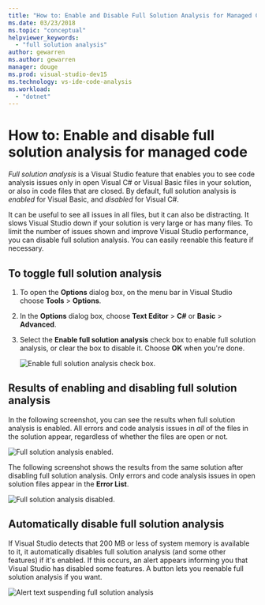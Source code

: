 ```yaml
---
title: "How to: Enable and Disable Full Solution Analysis for Managed Code"
ms.date: 03/23/2018
ms.topic: "conceptual"
helpviewer_keywords:
  - "full solution analysis"
author: gewarren
ms.author: gewarren
manager: douge
ms.prod: visual-studio-dev15
ms.technology: vs-ide-code-analysis
ms.workload:
  - "dotnet"
---
```

# How to: Enable and disable full solution analysis for managed code

*Full solution analysis* is a Visual Studio feature that enables you to see code analysis issues only in open Visual C# or Visual Basic files in your solution, or also in code files that are closed. By default, full solution analysis is *enabled* for Visual Basic, and *disabled* for Visual C#.

It can be useful to see all issues in all files, but it can also be distracting. It slows Visual Studio down if your solution is very large or has many files. To limit the number of issues shown and improve Visual Studio performance, you can disable full solution analysis. You can easily reenable this feature if necessary.

## To toggle full solution analysis

1. To open the **Options** dialog box, on the menu bar in Visual Studio choose **Tools** > **Options**.

1. In the **Options** dialog box, choose **Text Editor** > **C#** or **Basic** > **Advanced**.

1. Select the **Enable full solution analysis** check box to enable full solution analysis, or clear the box to disable it. Choose **OK** when you're done.

    ![Enable full solution analysis check box.](../code-quality/media/options-enable-full-solution-analysis.png)

## Results of enabling and disabling full solution analysis

In the following screenshot, you can see the results when full solution analysis is enabled. All errors and code analysis issues in *all* of the files in the solution appear, regardless of whether the files are open or not.

![Full solution analysis enabled.](../code-quality/media/fsa_enabled.png)

The following screenshot shows the results from the same solution after disabling full solution analysis. Only errors and code analysis issues in open solution files appear in the **Error List**.

![Full solution analysis disabled.](../code-quality/media/fsa_disabled.png)

## Automatically disable full solution analysis

If Visual Studio detects that 200 MB or less of system memory is available to it, it automatically disables full solution analysis (and some other features) if it's enabled. If this occurs, an alert appears informing you that Visual Studio has disabled some features. A button lets you reenable full solution analysis if you want.

![Alert text suspending full solution analysis](../code-quality/media/fsa_alert.png)
